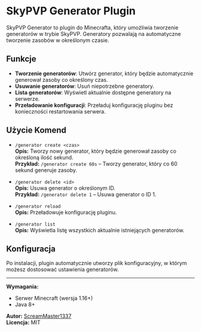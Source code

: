 # SkyPVP Generator Plugin

SkyPVP Generator to plugin do Minecrafta, który umożliwia tworzenie generatorów w trybie SkyPVP. Generatory pozwalają na automatyczne tworzenie zasobów w określonym czasie.

## Funkcje
- **Tworzenie generatorów**: Utwórz generator, który będzie automatycznie generował zasoby co określony czas.
- **Usuwanie generatorów**: Usuń niepotrzebne generatory.
- **Lista generatorów**: Wyświetl aktualnie dostępne generatory na serwerze.
- **Przeładowanie konfiguracji**: Przeładuj konfigurację pluginu bez konieczności restartowania serwera.

## Użycie Komend

- `/generator create <czas>`  
  **Opis:** Tworzy nowy generator, który będzie generował zasoby co określoną ilość sekund.  
  **Przykład:** `/generator create 60s` – Tworzy generator, który co 60 sekund generuje zasoby.

- `/generator delete <id>`  
  **Opis:** Usuwa generator o określonym ID.  
  **Przykład:** `/generator delete 1` – Usuwa generator o ID 1.

- `/generator reload`  
  **Opis:** Przeładowuje konfigurację pluginu.

- `/generator list`  
  **Opis:** Wyświetla listę wszystkich aktualnie istniejących generatorów.

## Konfiguracja

Po instalacji, plugin automatycznie utworzy plik konfiguracyjny, w którym możesz dostosować ustawienia generatorów.

---

**Wymagania:**
- Serwer Minecraft (wersja 1.16+)
- Java 8+

**Autor:** [ScreamMaster1337](https://github.com/ScreamMaster1337)  
**Licencja:** MIT
